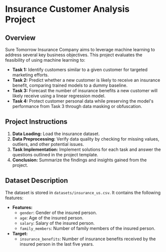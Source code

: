 # Insurance Customer Analysis Project

## Overview

Sure Tomorrow Insurance Company aims to leverage machine learning to address several key business objectives. This project evaluates the feasibility of using machine learning to:

* **Task 1:** Identify customers similar to a given customer for targeted marketing efforts.
* **Task 2:** Predict whether a new customer is likely to receive an insurance benefit, comparing trained models to a dummy baseline.
* **Task 3:** Forecast the number of insurance benefits a new customer will likely receive using a linear regression model.
* **Task 4:** Protect customer personal data while preserving the model's performance from Task 3 through data masking or obfuscation.

## Project Instructions

1.  **Data Loading:** Load the insurance dataset.
2.  **Data Preprocessing:** Verify data quality by checking for missing values, outliers, and other potential issues.
3.  **Task Implementation:** Implement solutions for each task and answer the questions outlined in the project template.
4.  **Conclusion:** Summarize the findings and insights gained from the project.

## Dataset Description

The dataset is stored in `datasets/insurance_us.csv`. It contains the following features:

* **Features:**
    * `gender`: Gender of the insured person.
    * `age`: Age of the insured person.
    * `salary`: Salary of the insured person.
    * `family_members`: Number of family members of the insured person.
* **Target:**
    * `insurance_benefits`: Number of insurance benefits received by the insured person in the last five years.


